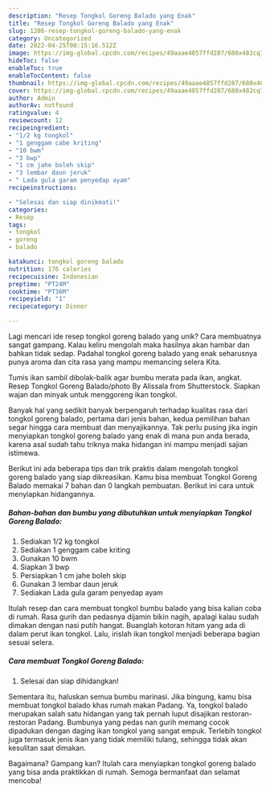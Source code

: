 ```yaml
---
description: "Resep Tongkol Goreng Balado yang Enak"
title: "Resep Tongkol Goreng Balado yang Enak"
slug: 1286-resep-tongkol-goreng-balado-yang-enak
category: Uncategorized
date: 2022-04-25T00:15:16.512Z
image: https://img-global.cpcdn.com/recipes/49aaae4857ffd287/680x482cq70/tongkol-goreng-balado-foto-resep-utama.jpg
hideToc: false
enableToc: true
enableTocContent: false
thumbnail: https://img-global.cpcdn.com/recipes/49aaae4857ffd287/680x482cq70/tongkol-goreng-balado-foto-resep-utama.jpg
cover: https://img-global.cpcdn.com/recipes/49aaae4857ffd287/680x482cq70/tongkol-goreng-balado-foto-resep-utama.jpg
author: Admin
authorAv: notfound
ratingvalue: 4
reviewcount: 12
recipeingredient:
- "1/2 kg tongkol"
- "1 genggam cabe kriting"
- "10 bwm"
- "3 bwp"
- "1 cm jahe boleh skip"
- "3 lembar daun jeruk"
- " Lada gula garam penyedap ayam"
recipeinstructions:

- "Selesai dan siap dinikmati!"
categories:
- Resep
tags:
- tongkol
- goreng
- balado

katakunci: tongkol goreng balado 
nutrition: 176 calories
recipecuisine: Indonesian
preptime: "PT24M"
cooktime: "PT36M"
recipeyield: "1"
recipecategory: Dinner

---
```





Lagi mencari ide resep tongkol goreng balado yang unik? Cara membuatnya sangat gampang. Kalau keliru mengolah maka hasilnya akan hambar dan bahkan tidak sedap. Padahal tongkol goreng balado yang enak seharusnya punya aroma dan cita rasa yang mampu memancing selera Kita.





Tumis ikan sambil dibolak-balik agar bumbu merata pada ikan, angkat. Resep Tongkol Goreng Balado/photo By Alissala from Shutterstock. Siapkan wajan dan minyak untuk menggoreng ikan tongkol.

Banyak hal yang sedikit banyak berpengaruh terhadap kualitas rasa dari tongkol goreng balado, pertama dari jenis bahan, kedua pemilihan bahan segar hingga cara membuat dan menyajikannya. Tak perlu pusing jika ingin menyiapkan tongkol goreng balado yang enak di mana pun anda berada, karena asal sudah tahu triknya maka hidangan ini mampu menjadi sajian istimewa.






Berikut ini ada beberapa tips dan trik praktis dalam mengolah tongkol goreng balado yang siap dikreasikan. Kamu bisa membuat Tongkol Goreng Balado memakai 7 bahan dan 0 langkah pembuatan. Berikut ini cara untuk menyiapkan hidangannya.

<!--inarticleads1-->

##### Bahan-bahan dan bumbu yang dibutuhkan untuk menyiapkan Tongkol Goreng Balado:

1. Sediakan 1/2 kg tongkol
1. Sediakan 1 genggam cabe kriting
1. Gunakan 10 bwm
1. Siapkan 3 bwp
1. Persiapkan 1 cm jahe boleh skip
1. Gunakan 3 lembar daun jeruk
1. Sediakan  Lada gula garam penyedap ayam


Itulah resep dan cara membuat tongkol bumbu balado yang bisa kalian coba di rumah. Rasa gurih dan pedasnya dijamin bikin nagih, apalagi kalau sudah dimakan dengan nasi putih hangat. Buanglah kotoran hitam yang ada di dalam perut ikan tongkol. Lalu, irislah ikan tongkol menjadi beberapa bagian sesuai selera. 

<!--inarticleads2-->

##### Cara membuat Tongkol Goreng Balado:


1. Selesai dan siap dihidangkan!

Sementara itu, haluskan semua bumbu marinasi. Jika bingung, kamu bisa membuat tongkol balado khas rumah makan Padang. Ya, tongkol balado merupakan salah satu hidangan yang tak pernah luput disajikan restoran-restoran Padang. Bumbunya yang pedas nan gurih memang cocok dipadukan dengan daging ikan tongkol yang sangat empuk. Terlebih tongkol juga termasuk jenis ikan yang tidak memiliki tulang, sehingga tidak akan kesulitan saat dimakan. 

Bagaimana? Gampang kan? Itulah cara menyiapkan tongkol goreng balado yang bisa anda praktikkan di rumah. Semoga bermanfaat dan selamat mencoba!
